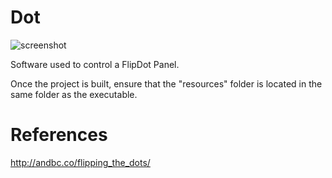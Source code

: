 Dot
==========

![screenshot](http://andbc.co/media/FlipDot-1.png)

Software used to control a FlipDot Panel.

Once the project is built, ensure that the "resources" folder is located in the same folder as the executable.

References
==========

http://andbc.co/flipping_the_dots/

